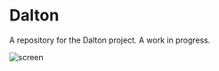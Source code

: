 
# Dalton
A repository for the Dalton project. A work in progress.

![screen](https://github.com/franc-pedro/NewDalton/assets/66444231/5a9d2cf3-6949-402a-a3a9-d6a7b765a745)

